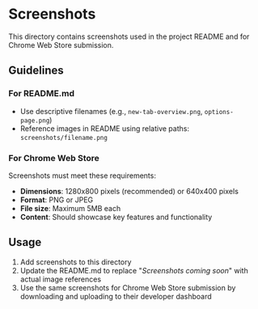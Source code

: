 # Screenshots

This directory contains screenshots used in the project README and for Chrome Web Store submission.

## Guidelines

### For README.md
- Use descriptive filenames (e.g., `new-tab-overview.png`, `options-page.png`)
- Reference images in README using relative paths: `screenshots/filename.png`

### For Chrome Web Store
Screenshots must meet these requirements:
- **Dimensions**: 1280x800 pixels (recommended) or 640x400 pixels
- **Format**: PNG or JPEG
- **File size**: Maximum 5MB each
- **Content**: Should showcase key features and functionality

## Usage

1. Add screenshots to this directory
2. Update the README.md to replace "*Screenshots coming soon*" with actual image references
3. Use the same screenshots for Chrome Web Store submission by downloading and uploading to their developer dashboard